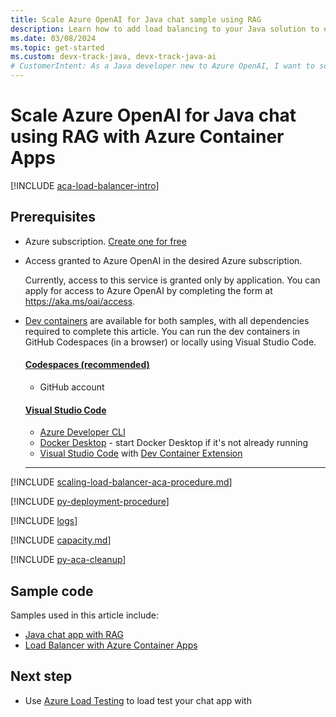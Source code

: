 ```yaml
---
title: Scale Azure OpenAI for Java chat sample using RAG
description: Learn how to add load balancing to your Java solution to extend the chat app beyond the Azure OpenAI token and model quota limits. 
ms.date: 03/08/2024
ms.topic: get-started
ms.custom: devx-track-java, devx-track-java-ai
# CustomerIntent: As a Java developer new to Azure OpenAI, I want to scale my OpenAI capacity to avoid rate limit errors.
---
```


# Scale Azure OpenAI for Java chat using RAG with Azure Container Apps

[!INCLUDE [aca-load-balancer-intro](../../intro/includes/scaling-load-balancer-introduction-azure-container-apps.md)]

## Prerequisites

* Azure subscription.  [Create one for free](https://azure.microsoft.com/free/ai-services?azure-portal=true) 
* Access granted to Azure OpenAI in the desired Azure subscription.

    Currently, access to this service is granted only by application. You can apply for access to Azure OpenAI by completing the form at https://aka.ms/oai/access.

* [Dev containers](https://containers.dev/) are available for both samples, with all dependencies required to complete this article. You can run the dev containers in GitHub Codespaces (in a browser) or locally using Visual Studio Code.

    #### [Codespaces (recommended)](#tab/github-codespaces)
    
    * GitHub account
    
    #### [Visual Studio Code](#tab/visual-studio-code)
    * [Azure Developer CLI](../../azure-developer-cli/install-azd.md?tabs=winget-windows%2Cbrew-mac%2Cscript-linux&pivots=os-windows)
    * [Docker Desktop](https://www.docker.com/products/docker-desktop/) - start Docker Desktop if it's not already running
    * [Visual Studio Code](https://code.visualstudio.com/) with [Dev Container Extension](https://marketplace.visualstudio.com/items?itemName=ms-vscode-remote.remote-containers)
    
    ---

[!INCLUDE [scaling-load-balancer-aca-procedure.md](../../intro/includes/scaling-load-balancer-procedure-azure-container-apps.md)]

[!INCLUDE [py-deployment-procedure](../../intro/includes/redeploy-procedure-chat.md)]

[!INCLUDE [logs](../../intro/includes/scaling-load-balancer-logs-azure-container-apps.md)]

[!INCLUDE [capacity.md](../../intro/includes/scaling-load-balancer-capacity.md)]

[!INCLUDE [py-aca-cleanup](../../intro/includes/scaling-load-balancer-cleanup-azure-container-apps.md)]

## Sample code

Samples used in this article include: 

* [Java chat app with RAG](https://github.com/Azure-Samples/azure-search-openai-demo-java)
* [Load Balancer with Azure Container Apps](https://github.com/Azure-Samples/openai-aca-lb)

## Next step

* Use [Azure Load Testing](/azure/load-testing/) to load test your chat app with 
